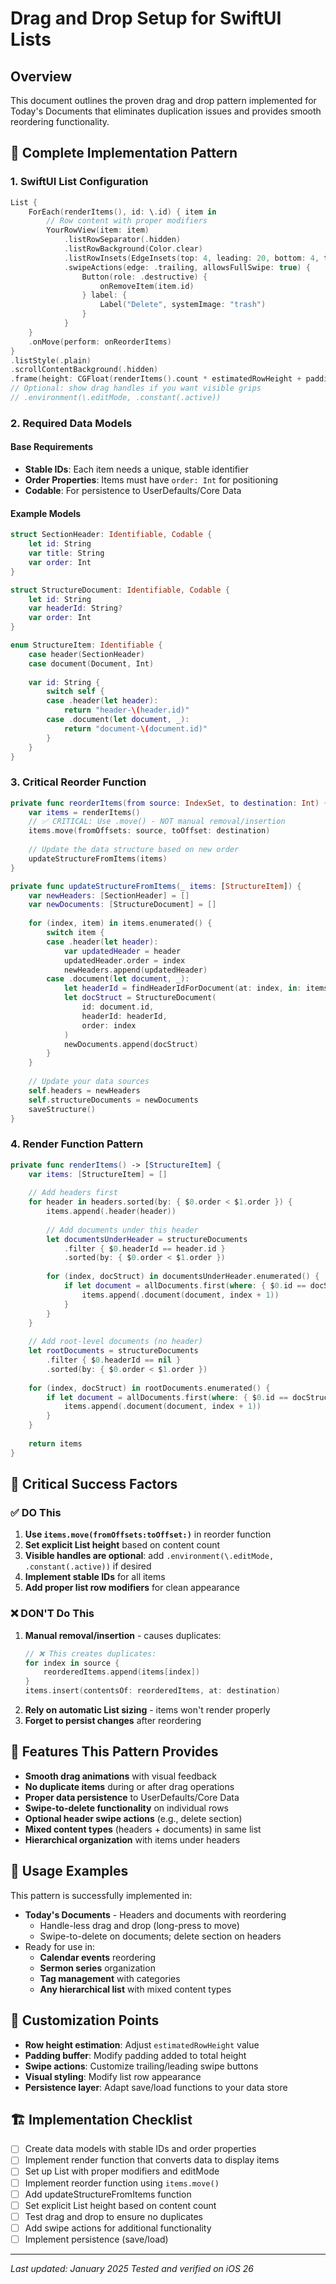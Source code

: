 # Drag and Drop Setup for SwiftUI Lists

## Overview
This document outlines the proven drag and drop pattern implemented for Today's Documents that eliminates duplication issues and provides smooth reordering functionality.

## 🎯 Complete Implementation Pattern

### 1. SwiftUI List Configuration
```swift
List {
    ForEach(renderItems(), id: \.id) { item in
        // Row content with proper modifiers
        YourRowView(item: item)
            .listRowSeparator(.hidden)
            .listRowBackground(Color.clear)
            .listRowInsets(EdgeInsets(top: 4, leading: 20, bottom: 4, trailing: 20))
            .swipeActions(edge: .trailing, allowsFullSwipe: true) {
                Button(role: .destructive) { 
                    onRemoveItem(item.id) 
                } label: {
                    Label("Delete", systemImage: "trash")
                }
            }
    }
    .onMove(perform: onReorderItems)
}
.listStyle(.plain)
.scrollContentBackground(.hidden)
.frame(height: CGFloat(renderItems().count * estimatedRowHeight + paddingBuffer))
// Optional: show drag handles if you want visible grips
// .environment(\.editMode, .constant(.active))
```

### 2. Required Data Models

#### Base Requirements
- **Stable IDs**: Each item needs a unique, stable identifier
- **Order Properties**: Items must have `order: Int` for positioning
- **Codable**: For persistence to UserDefaults/Core Data

#### Example Models
```swift
struct SectionHeader: Identifiable, Codable {
    let id: String
    var title: String
    var order: Int
}

struct StructureDocument: Identifiable, Codable {
    let id: String
    var headerId: String?
    var order: Int
}

enum StructureItem: Identifiable {
    case header(SectionHeader)
    case document(Document, Int)
    
    var id: String {
        switch self {
        case .header(let header):
            return "header-\(header.id)"
        case .document(let document, _):
            return "document-\(document.id)"
        }
    }
}
```

### 3. Critical Reorder Function
```swift
private func reorderItems(from source: IndexSet, to destination: Int) {
    var items = renderItems()
    // ✅ CRITICAL: Use .move() - NOT manual removal/insertion
    items.move(fromOffsets: source, toOffset: destination)
    
    // Update the data structure based on new order
    updateStructureFromItems(items)
}

private func updateStructureFromItems(_ items: [StructureItem]) {
    var newHeaders: [SectionHeader] = []
    var newDocuments: [StructureDocument] = []
    
    for (index, item) in items.enumerated() {
        switch item {
        case .header(let header):
            var updatedHeader = header
            updatedHeader.order = index
            newHeaders.append(updatedHeader)
        case .document(let document, _):
            let headerId = findHeaderIdForDocument(at: index, in: items)
            let docStruct = StructureDocument(
                id: document.id,
                headerId: headerId,
                order: index
            )
            newDocuments.append(docStruct)
        }
    }
    
    // Update your data sources
    self.headers = newHeaders
    self.structureDocuments = newDocuments
    saveStructure()
}
```

### 4. Render Function Pattern
```swift
private func renderItems() -> [StructureItem] {
    var items: [StructureItem] = []
    
    // Add headers first
    for header in headers.sorted(by: { $0.order < $1.order }) {
        items.append(.header(header))
        
        // Add documents under this header
        let documentsUnderHeader = structureDocuments
            .filter { $0.headerId == header.id }
            .sorted(by: { $0.order < $1.order })
        
        for (index, docStruct) in documentsUnderHeader.enumerated() {
            if let document = allDocuments.first(where: { $0.id == docStruct.id }) {
                items.append(.document(document, index + 1))
            }
        }
    }
    
    // Add root-level documents (no header)
    let rootDocuments = structureDocuments
        .filter { $0.headerId == nil }
        .sorted(by: { $0.order < $1.order })
    
    for (index, docStruct) in rootDocuments.enumerated() {
        if let document = allDocuments.first(where: { $0.id == docStruct.id }) {
            items.append(.document(document, index + 1))
        }
    }
    
    return items
}
```

## 🚨 Critical Success Factors

### ✅ DO This
1. **Use `items.move(fromOffsets:toOffset:)`** in reorder function
2. **Set explicit List height** based on content count
3. **Visible handles are optional**: add `.environment(\.editMode, .constant(.active))` if desired
4. **Implement stable IDs** for all items
5. **Add proper list row modifiers** for clean appearance

### ❌ DON'T Do This
1. **Manual removal/insertion** - causes duplicates:
   ```swift
   // ❌ This creates duplicates:
   for index in source {
       reorderedItems.append(items[index])
   }
   items.insert(contentsOf: reorderedItems, at: destination)
   ```
2. **Rely on automatic List sizing** - items won't render properly
3. **Forget to persist changes** after reordering

## 🎪 Features This Pattern Provides

- **Smooth drag animations** with visual feedback
- **No duplicate items** during or after drag operations
- **Proper data persistence** to UserDefaults/Core Data
- **Swipe-to-delete functionality** on individual rows
- **Optional header swipe actions** (e.g., delete section)
- **Mixed content types** (headers + documents) in same list
- **Hierarchical organization** with items under headers

## 📱 Usage Examples

This pattern is successfully implemented in:
- **Today's Documents** - Headers and documents with reordering
  - Handle-less drag and drop (long-press to move)
  - Swipe-to-delete on documents; delete section on headers
- Ready for use in:
  - **Calendar events** reordering
  - **Sermon series** organization
  - **Tag management** with categories
  - **Any hierarchical list** with mixed content types

## 🔧 Customization Points

- **Row height estimation**: Adjust `estimatedRowHeight` value
- **Padding buffer**: Modify padding added to total height
- **Swipe actions**: Customize trailing/leading swipe buttons
- **Visual styling**: Modify list row appearance
- **Persistence layer**: Adapt save/load functions to your data store

## 🏗️ Implementation Checklist

- [ ] Create data models with stable IDs and order properties
- [ ] Implement render function that converts data to display items
- [ ] Set up List with proper modifiers and editMode
- [ ] Implement reorder function using `items.move()`
- [ ] Add updateStructureFromItems function
- [ ] Set explicit List height based on content count
- [ ] Test drag and drop to ensure no duplicates
- [ ] Add swipe actions for additional functionality
- [ ] Implement persistence (save/load)

---

*Last updated: January 2025*
*Tested and verified on iOS 26*
